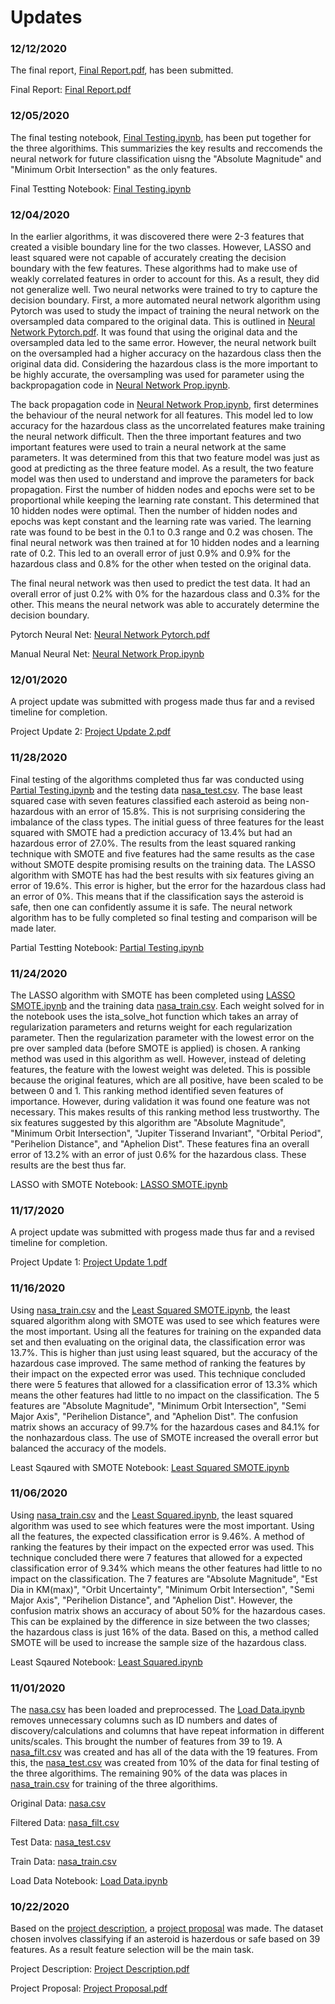 # Updates

### 12/12/2020

The final report, [Final Report.pdf](https://github.com/lopezbl/ECE532_Project/blob/main/Final%20Report.pdf), has been submitted.

Final Report: [Final Report.pdf](https://github.com/lopezbl/ECE532_Project/blob/main/Final%20Report.pdf)

### 12/05/2020

The final testing notebook, [Final Testing.ipynb](https://github.com/lopezbl/ECE532_Project/blob/main/Final%20Testing.ipynb), has been put together for the three algorithims. This summarizies the key results and reccomends the neural network for future classification uisng the "Absolute Magnitude" and "Minimum Orbit Intersection" as the only features. 

Final Testting Notebook: [Final Testing.ipynb](https://github.com/lopezbl/ECE532_Project/blob/main/Final%20Testing.ipynb)

### 12/04/2020

In the earlier algorithms, it was discovered there were 2-3 features that created a visible boundary line for the two classes. However, LASSO and least squared were not capable of accurately creating the decision boundary with the few features. These algorithms had to make use of weakly correlated features in order to account for this. As a result, they did not generalize well. Two neural networks were trained to try to capture the decision boundary. First, a more automated neural network algorithm using Pytorch was used to study the impact of training the neural network on the oversampled data compared to the original data. This is outlined in [Neural Network Pytorch.pdf](https://github.com/lopezbl/ECE532_Project/blob/main/Neural%20Netwokr%20Pytorch.ipynb). It was found that using the original data and the oversampled data led to the same error. However, the neural network built on the oversampled had a higher accuracy on the hazardous class then the original data did. Considering the hazardous class is the more important to be highly accurate, the oversampling was used for parameter using the backpropagation code in [Neural Network Prop.ipynb](https://github.com/lopezbl/ECE532_Project/blob/main/Neural%20Netwokr%20Prop.ipynb). 

The back propagation code in [Neural Network Prop.ipynb](https://github.com/lopezbl/ECE532_Project/blob/main/Neural%20Netwokr%20Prop.ipynb), first determines the behaviour of the neural network for all features. This model led to low accuracy for the hazardous class as the uncorrelated features make training the neural network difficult. Then the three important features and two important features were used to train a neural network at the same parameters. It was determined from this that two feature model was just as good at predicting as the three feature model. As a result, the two feature model was then used to understand and improve the parameters for back propagation. First the number of hidden nodes and epochs were set to be proportional while keeping the learning rate constant. This determined that 10 hidden nodes were optimal. Then the number of hidden nodes and epochs was kept constant and the learning rate was varied. The learning rate was found to be best in the 0.1 to 0.3 range and 0.2 was chosen. The final neural network was then trained at for 10 hidden nodes and a learning rate of 0.2. This led to an overall error of just 0.9% and 0.9% for the hazardous class and 0.8% for the other when tested on the original data. 

The final neural network was then used to predict the test data. It had an overall error of just 0.2% with 0% for the hazardous class and 0.3% for the other. This means the neural network was able to accurately determine the decision boundary. 

Pytorch Neural Net: [Neural Network Pytorch.pdf](https://github.com/lopezbl/ECE532_Project/blob/main/Neural%20Netwokr%20Pytorch.ipynb)

Manual Neural Net: [Neural Network Prop.ipynb](https://github.com/lopezbl/ECE532_Project/blob/main/Neural%20Netwokr%20Prop.ipynb)

### 12/01/2020

A project update was submitted with progess made thus far and a revised timeline for completion. 

Project Update 2: [Project Update 2.pdf](https://github.com/lopezbl/ECE532_Project/blob/main/Project%20Update%202.pdf)

### 11/28/2020

Final testing of the algorithms completed thus far was conducted using [Partial Testing.ipynb](https://github.com/lopezbl/ECE532_Project/blob/main/Partial%20Testing.ipynb) and the testing data [nasa_test.csv](https://github.com/lopezbl/ECE532_Project/blob/main/nasa_test.csv). The base least squared case with seven features classified each asteroid as being non-hazardous with an error of 15.8%. This is not surprising considering the imbalance of the class types. The initial guess of three features for the least squared with SMOTE had a prediction accuracy of 13.4% but had an hazardous error of 27.0%. The results from the least squared ranking technique with SMOTE and five features had the same results as the case without SMOTE despite promising results on the training data. The LASSO algorithm with SMOTE has had the best results with six features giving an error of 19.6%. This error is higher, but the error for the hazardous class had an error of 0%. This means that if the classification says the asteroid is safe, then one can confidently assume it is safe. The neural network algorithm has to be fully completed so final testing and comparison will be made later. 

Partial Testting Notebook: [Partial Testing.ipynb](https://github.com/lopezbl/ECE532_Project/blob/main/Partial%20Testing.ipynb)

### 11/24/2020

The LASSO algorithm with SMOTE has been completed using [LASSO SMOTE.ipynb](https://github.com/lopezbl/ECE532_Project/blob/main/LASSO%20SMOTE.ipynb) and the training data [nasa_train.csv](https://github.com/lopezbl/ECE532_Project/blob/main/nasa_train.csv). Each weight solved for in the notebook uses the ista_solve_hot function which takes an array of regularization parameters and returns weight for each regularization parameter. Then the regularization parameter with the lowest error on the pre over sampled data (before SMOTE is applied) is chosen. A ranking method was used in this algorithm as well. However, instead of deleting features, the feature with the lowest weight was deleted. This is possible because the original features, which are all positive, have been scaled to be between 0 and 1. This ranking method identified seven features of importance. However, during validation it was found one feature was not necessary. This makes results of this ranking method less trustworthy. The six features suggested by this algorithm are "Absolute Magnitude", "Minimum Orbit Intersection", "Jupiter Tisserand Invariant", "Orbital Period", "Perihelion Distance", and "Aphelion Dist". These features fina an overall error of 13.2% with an error of just 0.6% for the hazardous class. These results are the best thus far. 

LASSO with SMOTE Notebook: [LASSO SMOTE.ipynb](https://github.com/lopezbl/ECE532_Project/blob/main/LASSO%20SMOTE.ipynb)

### 11/17/2020

A project update was submitted with progess made thus far and a revised timeline for completion. 

Project Update 1: [Project Update 1.pdf](https://github.com/lopezbl/ECE532_Project/blob/main/Project%20Update%201.pdf)

### 11/16/2020

Using [nasa_train.csv](https://github.com/lopezbl/ECE532_Project/blob/main/nasa_train.csv) and the [Least Squared SMOTE.ipynb](https://github.com/lopezbl/ECE532_Project/blob/main/Least%20Squared%20SMOTE.ipynb), the least squared algorithm along with SMOTE was used to see which features were the most important. Using all the features for training on the expanded data set and then evaluating on the original data, the classification error was 13.7%. This is higher than just using least squared, but the accuracy of the hazardous case improved. The same method of ranking the features by their impact on the expected error was used. This technique concluded there were 5 features that allowed for a classification error of 13.3% which means the other features had little to no impact on the classification. The 5 features are "Absolute Magnitude", "Minimum Orbit Intersection", "Semi Major Axis", "Perihelion Distance", and "Aphelion Dist". The confusion matrix shows an accuracy of 99.7% for the hazardous cases and 84.1% for the nonhazardous class. The use of SMOTE increased the overall error but balanced the accuracy of the models.

Least Sqaured with SMOTE Notebook: [Least Squared SMOTE.ipynb](https://github.com/lopezbl/ECE532_Project/blob/main/Least%20Squared%20SMOTE.ipynb)

### 11/06/2020

Using [nasa_train.csv](https://github.com/lopezbl/ECE532_Project/blob/main/nasa_train.csv) and the [Least Squared.ipynb](https://github.com/lopezbl/ECE532_Project/blob/main/Least%20Squared.ipynb), the least squared algorithm was used to see which features were the most important. Using all the features, the expected classification error is 9.46%. A method of ranking the features by their impact on the expected error was used. This technique concluded there were 7 features that allowed for a expected classification error of 9.34% which means the other features had little to no impact on the classification. The 7 features are "Absolute Magnitude", "Est Dia in KM(max)", "Orbit Uncertainty", "Minimum Orbit Intersection", "Semi Major Axis", "Perihelion Distance", and "Aphelion Dist". However, the confusion matrix shows an accuracy of about 50% for the hazardous cases. This can be explained by the difference in size between the two classes; the hazardous class is just 16% of the data. Based on this, a method called SMOTE will be used to increase the sample size of the hazardous class.

Least Sqaured Notebook: [Least Squared.ipynb](https://github.com/lopezbl/ECE532_Project/blob/main/Least%20Squared.ipynb)

### 11/01/2020

The [nasa.csv](https://github.com/lopezbl/ECE532_Project/blob/main/nasa.csv) has been loaded and preprocessed. The [Load Data.ipynb](https://github.com/lopezbl/ECE532_Project/blob/main/Load%20Data.ipynb) removes unnecessary columns such as ID numbers and dates of discovery/calculations and columns that have repeat information in different units/scales. This brought the number of features from 39 to 19. A [nasa_filt.csv](https://github.com/lopezbl/ECE532_Project/blob/main/nasa_filt.csv) was created and has all of the data with the 19 features. From this, the [nasa_test.csv](https://github.com/lopezbl/ECE532_Project/blob/main/nasa_test.csv) was created from 10% of the data for final testing of the three algorithims. The remaining 90% of the data was places in [nasa_train.csv](https://github.com/lopezbl/ECE532_Project/blob/main/nasa_train.csv) for training of the three algorithims.

Original Data: [nasa.csv](https://github.com/lopezbl/ECE532_Project/blob/main/nasa.csv)

Filtered Data: [nasa_filt.csv](https://github.com/lopezbl/ECE532_Project/blob/main/nasa_filt.csv)

Test Data: [nasa_test.csv](https://github.com/lopezbl/ECE532_Project/blob/main/nasa_test.csv)

Train Data: [nasa_train.csv](https://github.com/lopezbl/ECE532_Project/blob/main/nasa_train.csv)

Load Data Notebook: [Load Data.ipynb](https://github.com/lopezbl/ECE532_Project/blob/main/Load%20Data.ipynb)

### 10/22/2020

Based on the [project description](https://github.com/lopezbl/ECE532_Project/blob/main/Project%20Description.pdf), a [project proposal](https://github.com/lopezbl/ECE532_Project/blob/main/Project%20Proposal.pdf) was made. The dataset chosen involves classifying if an asteroid is hazerdous or safe based on 39 features. As a result feature selection will be the main task.

Project Description: [Project Description.pdf](https://github.com/lopezbl/ECE532_Project/blob/main/Project%20Description.pdf)

Project Proposal: [Project Proposal.pdf](https://github.com/lopezbl/ECE532_Project/blob/main/Project%20Proposal.pdf)
